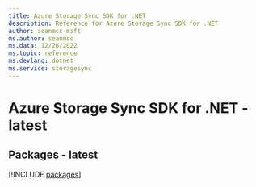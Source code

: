 ```yaml
---
title: Azure Storage Sync SDK for .NET
description: Reference for Azure Storage Sync SDK for .NET
author: seanmcc-msft
ms.author: seanmcc
ms.data: 12/26/2022
ms.topic: reference
ms.devlang: dotnet
ms.service: storagesync
---
```

# Azure Storage Sync SDK for .NET - latest
## Packages - latest
[!INCLUDE [packages](storage-sync-index.md)]